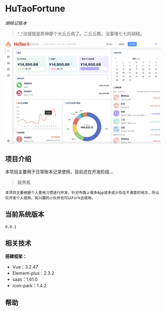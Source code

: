 # HuTaoFortune
*胡桃记账本*

> ^_^没错就是原神那个大丘丘病了，二丘丘瞧，没事埋七七的胡桃。

<img src="public/main.png">

## 项目介绍
本项目主要用于日常账本记录使用，目前还在开发阶段...

> 敲黑板
```
本项目主要根据个人使用习惯进行开发，针对市面上很多App或多或少存在不满意的地方，所以仅开发个人使用，有兴趣的小伙伴也可以Fork去使用。
```

## 当前系统版本
```
0.0.1
```

## 相关技术

**搭建框架：**
- Vue：3.2.47
- Element-plus：2.3.2
- saas：1.61.0
- icon-park：1.4.2

## 帮助

